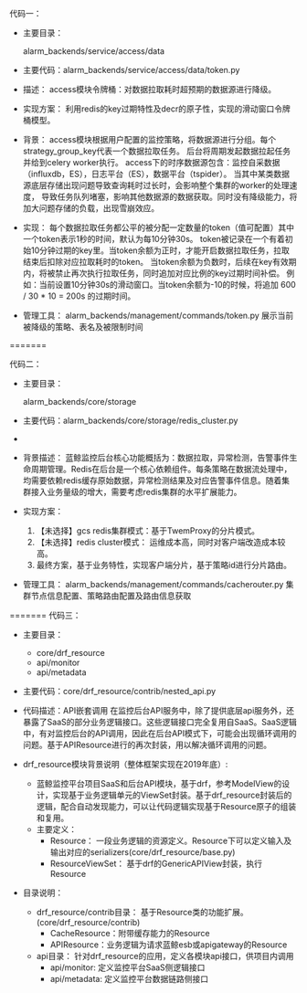 代码一：

- 主要目录：

    alarm_backends/service/access/data

- 主要代码：alarm_backends/service/access/data/token.py

- 描述：
    access模块令牌桶：对数据拉取耗时超预期的数据源进行降级。
    
- 实现方案：
    利用redis的key过期特性及decr的原子性，实现的滑动窗口令牌桶模型。
    
- 背景：
    access模块根据用户配置的监控策略，将数据源进行分组。每个strategy_group_key代表一个数据拉取任务。
    后台将周期发起数据拉起任务并给到celery worker执行。
    access下的时序数据源包含：监控自采数据（influxdb，ES），日志平台（ES），数据平台（tspider）。
    当其中某类数据源底层存储出现问题导致查询耗时过长时，会影响整个集群的worker的处理速度，
    导致任务队列堵塞，影响其他数据源的数据获取。同时没有降级能力，将加大问题存储的负载，出现雪崩效应。
    
- 实现：
    每个数据拉取任务都公平的被分配一定数量的token（值可配置）其中一个token表示1秒的时间，默认为每10分钟30s。
    token被记录在一个有着初始10分钟过期的key里。当token余额为正时，才能开启数据拉取任务，拉取结束后扣除对应拉取耗时的token。
    当token余额为负数时，后续在key有效期内，将被禁止再次执行拉取任务，同时追加对应比例的key过期时间补偿。
    例如：当前设置10分钟30s的滑动窗口。当token余额为-10的时候，将追加 600 / 30 * 10 = 200s 的过期时间。
    
- 管理工具：
    alarm_backends/management/commands/token.py
    展示当前被降级的策略、表名及被限制时间


=======

代码二：

- 主要目录：

    alarm_backends/core/storage

- 主要代码：alarm_backends/core/storage/redis_cluster.py
- 
- 背景描述：
    蓝鲸监控后台核心功能概括为：数据拉取，异常检测，告警事件生命周期管理。Redis在后台是一个核心依赖组件。每条策略在数据流处理中，均需要依赖redis缓存原始数据，异常检测结果及对应告警事件信息。随着集群接入业务量级的增大，需要考虑redis集群的水平扩展能力。
    
- 实现方案：
    1. 【未选择】gcs redis集群模式：基于TwemProxy的分片模式。
    2. 【未选择】redis cluster模式： 运维成本高，同时对客户端改造成本较高。
    3. 最终方案，基于业务特性，实现客户端分片，基于策略id进行分片路由。 

- 管理工具：
    alarm_backends/management/commands/cacherouter.py
    集群节点信息配置、策略路由配置及路由信息获取

=======
代码三：

- 主要目录：
  - core/drf_resource
  - api/monitor
  - api/metadata

- 主要代码：core/drf_resource/contrib/nested_api.py

- 代码描述：API嵌套调用
  在监控后台API服务中，除了提供底层api服务外，还暴露了SaaS的部分业务逻辑接口。这些逻辑接口完全复用自SaaS。SaaS逻辑中，有对监控后台的API调用，因此在后台API模式下，可能会出现循环调用的问题。基于APIResource进行的再次封装，用以解决循环调用的问题。

- drf_resource模块背景说明（整体框架实现在2019年底）:
  - 蓝鲸监控平台项目SaaS和后台API模块，基于drf，参考ModelView的设计，实现基于业务逻辑单元的ViewSet封装。基于drf_resource封装后的逻辑，配合自动发现能力，可以让代码逻辑实现基于Resource原子的组装和复用。
  - 主要定义：
    - Resource： 一段业务逻辑的资源定义。Resource下可以定义输入及输出对应的serializers(core/drf_resource/base.py)
    - ResourceViewSet： 基于drf的GenericAPIView封装，执行Resource

- 目录说明：
  - drf_resource/contrib目录：
    基于Resource类的功能扩展。(core/drf_resource/contrib)
      - CacheResource：附带缓存能力的Resource
      - APIResource：业务逻辑为请求蓝鲸esb或apigateway的Resource
  - api目录：
    针对drf_resource的应用，定义各模块api接口，供项目内调用
      - api/monitor: 定义监控平台SaaS侧逻辑接口
      - api/metadata: 定义监控平台数据链路侧接口